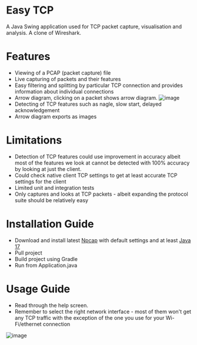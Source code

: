 # Easy TCP

A Java Swing application used for TCP packet capture, visualisation and analysis. A clone of Wireshark. 

# Features
- Viewing of a PCAP (packet capture) file
- Live capturing of packets and their features
- Easy filtering and splitting by particular TCP connection and provides information about individual connections
- Arrow diagram, clicking on a packet shows arrow diagram.
![image](https://github.com/user-attachments/assets/56b92e68-5a11-40b8-b886-dcf80777b00d)
- Detecting of TCP features such as nagle, slow start, delayed acknowledgement
- Arrow diagram exports as images

# Limitations
- Detection of TCP features could use improvement in accuracy albeit most of the features we look at cannot be detected with 100% accuracy by looking at just the client.
- Could check native client TCP settings to get at least accurate TCP settings for the client
- Limited unit and integration tests
- Only captures and looks at TCP packets - albeit expanding the protocol suite should be relatively easy

# Installation Guide
- Download and install latest [Npcap](https://npcap.com/) with default settings and at least [Java 17](https://adoptium.net/en-GB/temurin/releases/)
- Pull project
- Build project using Gradle
- Run from Application.java

# Usage Guide
- Read through the help screen.
- Remember to select the right network interface - most of them won't get any TCP traffic with the exception of the one you use for your Wi-Fi/ethernet connection

![image](https://github.com/user-attachments/assets/a7bda713-6b9f-4c62-8cbc-38442322016c)

